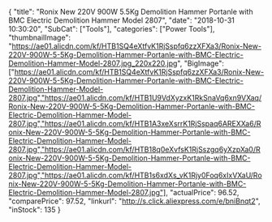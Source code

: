 {
	"title": "Ronix New 220V 900W 5.5Kg Demolition Hammer Portanle with BMC Electric Demolition Hammer Model 2807",
	"date": "2018-10-31 10:30:20",
	"SubCat": ["Tools"],
	"categories": ["Power Tools"],
	"thumbnailImage": "https://ae01.alicdn.com/kf/HTB1SQ4eXtfvK1RjSspfq6zzXFXa3/Ronix-New-220V-900W-5-5Kg-Demolition-Hammer-Portanle-with-BMC-Electric-Demolition-Hammer-Model-2807.jpg_220x220.jpg",
	"BigImage": ["https://ae01.alicdn.com/kf/HTB1SQ4eXtfvK1RjSspfq6zzXFXa3/Ronix-New-220V-900W-5-5Kg-Demolition-Hammer-Portanle-with-BMC-Electric-Demolition-Hammer-Model-2807.jpg","https://ae01.alicdn.com/kf/HTB1U9VdXyzxK1RkSnaVq6xn9VXaq/Ronix-New-220V-900W-5-5Kg-Demolition-Hammer-Portanle-with-BMC-Electric-Demolition-Hammer-Model-2807.jpg","https://ae01.alicdn.com/kf/HTB1A3xeXsrrK1RjSspaq6AREXXa6/Ronix-New-220V-900W-5-5Kg-Demolition-Hammer-Portanle-with-BMC-Electric-Demolition-Hammer-Model-2807.jpg","https://ae01.alicdn.com/kf/HTB18q0eXvfsK1RjSszgq6yXzpXa0/Ronix-New-220V-900W-5-5Kg-Demolition-Hammer-Portanle-with-BMC-Electric-Demolition-Hammer-Model-2807.jpg","https://ae01.alicdn.com/kf/HTB1s6xdXs_vK1Rjy0Foq6xIxVXaU/Ronix-New-220V-900W-5-5Kg-Demolition-Hammer-Portanle-with-BMC-Electric-Demolition-Hammer-Model-2807.jpg"],
	"actualPrice": 96.52,
	"comparePrice": 97.52,
	"linkurl": "http://s.click.aliexpress.com/e/bniBnqt2",
	"inStock": 135
}
